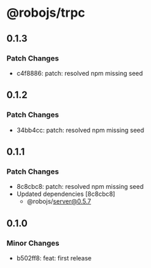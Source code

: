 # @robojs/trpc

## 0.1.3

### Patch Changes

- c4f8886: patch: resolved npm missing seed

## 0.1.2

### Patch Changes

- 34bb4cc: patch: resolved npm missing seed

## 0.1.1

### Patch Changes

- 8c8cbc8: patch: resolved npm missing seed
- Updated dependencies [8c8cbc8]
  - @robojs/server@0.5.7

## 0.1.0

### Minor Changes

- b502ff8: feat: first release
